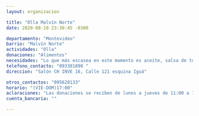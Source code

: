 ```yaml
---
layout: organizacion

title: "Olla Malvín Norte"
date: 2020-08-10 23:30:45 -0300

departamento: "Montevideo"
barrio: "Malvín Norte"
actividades: "Olla"
donaciones: "Alimentos"
necesidades: "Lo que más escasea en este momento es aceite, salsa de tomate y leche."
telefono_contacto: "093301890 "
direccion: "Salón CH INVE 16, Calle 121 esquina Iguá"

otros_contactos: "095628133"
horario: "(VIE-DOM)17:00"
aclaraciones: "Las donaciones se reciben de lunes a jueves de 11:00 a 17:00. Dependiendo de las donaciones, también se arman canastas y se preparan meriendas."
cuenta_bancaria: ""

---
```

